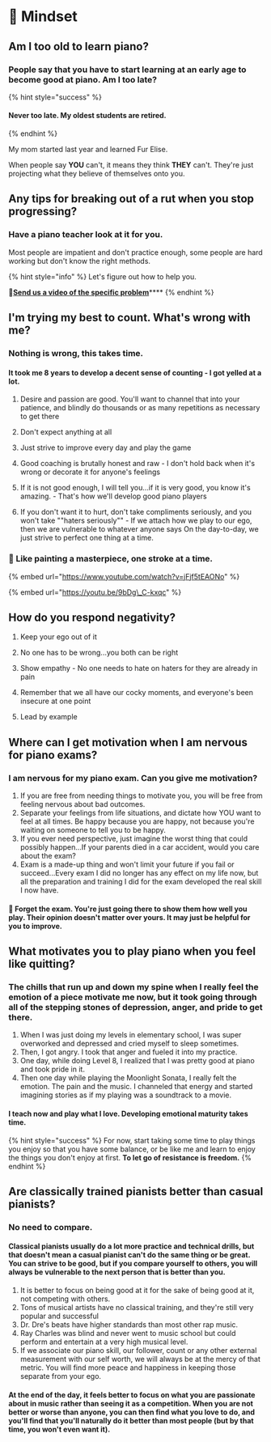# 🧠 Mindset

## Am I too old to learn piano?

### People say that you have to start learning at an early age to become good at piano. Am I too late?

{% hint style="success" %}
#### Never too late. My oldest students are retired. 
{% endhint %}

My mom started last year and learned Fur Elise.

When people say **YOU** can't, it means they think **THEY** can't. They're just projecting what they believe of themselves onto you. 

## Any tips for breaking out of a rut when you stop progressing?

### Have a piano teacher look at it for you. 

Most people are impatient and don't practice enough, some people are hard working but don't know the right methods.

{% hint style="info" %}
Let's figure out how to help you. 

🎦[**Send us a video of the specific problem**](https://www.videoask.com/fmrqcvw9w)\*\*\*\*
{% endhint %}

#### 

## I'm trying my best to count. What's wrong with me?

### Nothing is wrong, this takes time. 

#### It took me 8 years to develop a decent sense of counting - I got yelled at a lot. 

1. Desire and passion are good. You'll want to channel that into your patience, and blindly do thousands or as many repetitions as necessary to get there 

2. Don't expect anything at all 

3. Just strive to improve every day and play the game 

4. Good coaching is brutally honest and raw - I don't hold back when it's wrong or decorate it for anyone's feelings 

5. If it is not good enough, I will tell you...if it is very good, you know it's amazing. - That's how we'll develop good piano players 

6. If you don't want it to hurt, don't take compliments seriously, and you won't take ""haters seriously"" - If we attach how we play to our ego, then we are vulnerable to whatever anyone says On the day-to-day, we just strive to perfect one thing at a time. 

### 🎨 Like painting a masterpiece, one stroke at a time.

{% embed url="https://www.youtube.com/watch?v=jFjf5tEAONo" %}

{% embed url="https://youtu.be/9bDg\_C-kxqc" %}



## How do you respond negativity?

1. Keep your ego out of it 

2. No one has to be wrong...you both can be right 

3. Show empathy - No one needs to hate on haters for they are already in pain 

4. Remember that we all have our cocky moments, and everyone's been insecure at one point 

5. Lead by example

## Where can I get motivation when I am nervous for piano exams?

### I am nervous for my piano exam. Can you give me motivation?

1. If you are free from needing things to motivate you, you will be free from feeling nervous about bad outcomes.
2. Separate your feelings from life situations, and dictate how YOU want to feel at all times. Be happy because you are happy, not because you're waiting on someone to tell you to be happy.
3. If you ever need perspective, just imagine the worst thing that could possibly happen...If your parents died in a car accident, would you care about the exam?
4. Exam is a made-up thing and won't limit your future if you fail or succeed...Every exam I did no longer has any effect on my life now, but all the preparation and training I did for the exam developed the real skill I now have.

#### 🤯 Forget the exam. You're just going there to show them how well you play. Their opinion doesn't matter over yours. It may just be helpful for you to improve.

## What motivates you to play piano when you feel like quitting?

### The chills that run up and down my spine when I really feel the emotion of a piece motivate me now, but it took going through all of the stepping stones of depression, anger, and pride to get there.

1. When I was just doing my levels in elementary school, I was super overworked and depressed and cried myself to sleep sometimes.
2. Then, I got angry. I took that anger and fueled it into my practice.
3. One day, while doing Level 8, I realized that I was pretty good at piano and took pride in it.
4. Then one day while playing the Moonlight Sonata, I really felt the emotion. The pain and the music. I channeled that energy and started imagining stories as if my playing was a soundtrack to a movie.

#### I teach now and play what I love. Developing emotional maturity takes time. 

{% hint style="success" %}
For now, start taking some time to play things you enjoy so that you have some balance, or be like me and learn to enjoy the things you don't enjoy at first. **To let go of resistance is freedom.**
{% endhint %}

## Are classically trained pianists better than casual pianists?

### No need to compare. 

#### Classical pianists usually do a lot more practice and technical drills, but that doesn't mean a casual pianist can't do the same thing or be great. You can strive to be good, but if you compare yourself to others, you will always be vulnerable to the next person that is better than you.

1. It is better to focus on being good at it for the sake of being good at it, not competing with others.
2. Tons of musical artists have no classical training, and they're still very popular and successful
3. Dr. Dre's beats have higher standards than most other rap music.
4. Ray Charles was blind and never went to music school but could perform and entertain at a very high musical level.
5. If we associate our piano skill, our follower, count or any other external measurement with our self worth, we will always be at the mercy of that metric. You will find more peace and happiness in keeping those separate from your ego.

#### At the end of the day, it feels better to focus on what you are passionate about in music rather than seeing it as a competition. When you are not better or worse than anyone, you can then find what you love to do, and you'll find that you'll naturally do it better than most people \(but by that time, you won't even want it\).



